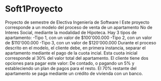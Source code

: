 # Soft1Proyecto
Proyecto de semestre de Electiva Ingeniería de Software l
Este proyecto corresponde a un modelo del proceso de venta de un apartamento No de Interes Social, mediante la modalidad de Hipoteca. 
Hay 3 tipos de apartamento:
-Tipo 1, con un valor de $100'000.000
-Tipo 2, con un valor de $110'000.000
-Tipo 3, con un valor de $120'000.000
Durante el proceso descrito en el modelo, el cliente debe, en primera instancia, separar el apartamento mediante el pago de la cuota incial. Esta cuota inicial corresponde al 30% del valor total del apartamento.
El cliente tiene dos opciones para pagar este valor: De contado, o pagando un 5% y estableciendo un plan de pagos para el resto.
El 70% restante del apartamento se paga mediante un crédito de vivienda con un banco.
